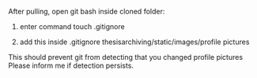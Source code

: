 After pulling, open git bash inside cloned folder:
1. enter command 
        touch .gitignore
        
2. add this inside .gitignore 
        thesisarchiving/static/images/profile pictures

This should prevent git from detecting that you changed profile pictures
Please inform me if detection persists.
